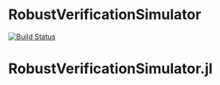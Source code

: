 # RobustVerificationSimulator

[![Build Status](https://github.com/fieldofnodes/RobustVerificationSimulator.jl/actions/workflows/CI.yml/badge.svg?branch=main)](https://github.com/fieldofnodes/RobustVerificationSimulator.jl/actions/workflows/CI.yml?query=branch%3Amain)
# RobustVerificationSimulator.jl
